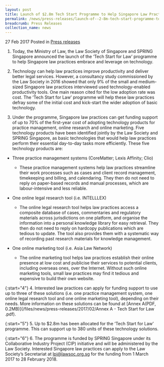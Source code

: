 ```yaml
---
layout: post
title: Launch of $2.8m Tech Start Programme to Help Singapore Law Practices Adopt Technology
permalink: /news/press-releases/launch-of--2-8m-tech-start-programme-to-help-singapore-law-pract
breadcrumb: Press Releases
collection_name: news
---
```


27 Feb 2017 Posted in [Press releases](/news/press-releases)


1. Today, the Ministry of Law, the Law Society of Singapore and SPRING Singapore announced the launch of the ‘Tech Start for Law’ programme to help Singapore law practices embrace and leverage on technology.    


2. Technology can help law practices improve productivity and deliver better legal services. However, a consultancy study commissioned by the Law Society in 2016 showed that only 9% of the small and medium-sized Singapore law practices interviewed used technology-enabled productivity tools. One main reason cited for the low adoption rate was cost. The ‘Tech Start for Law’ programme will help these law practices defray some of the initial cost and kick-start the wider adoption of basic technology.       


3. Under the programme, Singapore law practices can get funding support of up to 70% of the first-year cost of adopting technology products for practice management, online research and online marketing. Five technology products have been identified jointly by the Law Society and SPRING Singapore, as basic technologies that would help law practices perform their essential day-to-day tasks more efficiently. These five technology products are:

* Three practice management systems (CoreMatter; Lexis Affinity; Clio)


    * These practice management systems help law practices streamline their work processes such as cases and client record management, timekeeping and billing, and calendaring. They then do not need to reply on paper-based records and manual processes, which are labour-intensive and less reliable.


* One online legal research tool (i.e. INTELLLEX)

    * The online legal research tool helps law practices access a composite database of cases, commentaries and regulatory materials across jurisdictions on one platform, and organise the information into a personal knowledge library for easy retrieval. They then do not need to reply on hardcopy publications which are tedious to update. The tool also provides them with a systematic way of recording past research materials for knowledge management.

 

* One online marketing tool (i.e. Asia Law Network)
    * The online marketing tool helps law practices establish their online presence at low cost and publicise their services to potential clients, including overseas ones, over the Internet. Without such online marketing tools, small law practices may find it tedious and expensive to build their own website.


{:start="4"}
4. Interested law practices can apply for funding support to use up to three of these solutions (i.e. one practice management system, one online legal research tool and one online marketing tool), depending on their needs. More information on these solutions can be found at [Annex A(PDF, 0.2MB)](/files/news/press-releases/2017/02/Annex A - Tech Start for Law .pdf).


{:start="5"}
5. Up to $2.8m has been allocated for the ‘Tech Start for Law’ programme. This can support up to 380 units of these technology solutions.


{:start="6"}
6. The programme is funded by SPRING Singapore under its Collaborative Industry Project (CIP) initiative and will be administered by the Law Society. Interested Singapore law practices can apply to the Law Society’s Secretariat at lpi@lawsoc.org.sg for the funding from 1 March 2017 to 28 February 2018.
